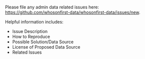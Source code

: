 Please file any admin data related issues here: https://github.com/whosonfirst-data/whosonfirst-data/issues/new.

Helpful information includes:

- Issue Description
- How to Reproduce
- Possible Solution/Data Source
- License of Proposed Data Source
- Related Issues

